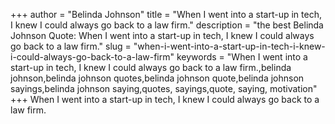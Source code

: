 +++
author = "Belinda Johnson"
title = "When I went into a start-up in tech, I knew I could always go back to a law firm."
description = "the best Belinda Johnson Quote: When I went into a start-up in tech, I knew I could always go back to a law firm."
slug = "when-i-went-into-a-start-up-in-tech-i-knew-i-could-always-go-back-to-a-law-firm"
keywords = "When I went into a start-up in tech, I knew I could always go back to a law firm.,belinda johnson,belinda johnson quotes,belinda johnson quote,belinda johnson sayings,belinda johnson saying,quotes, sayings,quote, saying, motivation"
+++
When I went into a start-up in tech, I knew I could always go back to a law firm.
